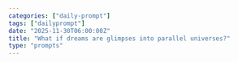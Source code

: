 ```yaml
---
categories: ["daily-prompt"]
tags: ["dailyprompt"]
date: "2025-11-30T06:00:00Z"
title: "What if dreams are glimpses into parallel universes?"
type: "prompts"
---
```

